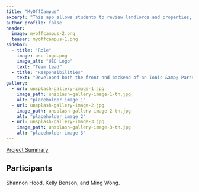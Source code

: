 ```yaml
---
title: "MyOffCampus"
excerpt: "This app allows students to review landlords and properties, search for somewhere they're interested in living, or save a landlord or location for later."
author_profile: false
header:
  image: myoffcampus-2.png
  teaser: myoffcampus-1.png
sidebar:
  - title: "Role"
    image: usc-logo.png
    image_alt: "USC Logo"
    text: "Team Lead"
  - title: "Responsibilities"
    text: "Developed both the front and backend of an Ionic &amp; Parse app, managed the team, and communicated regularly with business partners."
gallery:
  - url: unsplash-gallery-image-1.jpg
    image_path: unsplash-gallery-image-1-th.jpg
    alt: "placeholder image 1"
  - url: unsplash-gallery-image-2.jpg
    image_path: unsplash-gallery-image-2-th.jpg
    alt: "placeholder image 2"
  - url: unsplash-gallery-image-3.jpg
    image_path: unsplash-gallery-image-3-th.jpg
    alt: "placeholder image 3"
---
```


<a href="../../files/myoffcampus-report.pdf">Project Summary</a>

<h2>Participants</h2>

Shannon Hood, Kelly Benson, and Ming Wong.